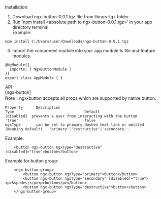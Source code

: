 Installation: </br>
1. Download ngx-button-0.0.1.tgz file from library-tgz folder. </br>
2. Run 'npm install &lt;absolute path to ngx-button-0.0.1.tgz>' in your app directory terminal. </br>
Example:  </br>
```
npm install C:/Users/user/Downloads/ngx-button-0.0.1.tgz
```
3. Import the component module into your app.module.ts file and feature modules. </br>
```
@NgModule({
  imports: [ NgxButtonModule ]
})
export class AppModule { }
```
 
API </br>
[ngx-button] </br>
Note：ngx-button accepts all props which are supported by native button. </br>

```
Property	  Description                                                     	Type	                            Default
[disabled]	prevents a user from interacting with the button	                'true'	                            false	
ngxType	      can be set to primary dashed text link or omitted (meaning default)	'primary'|'destructive'|'secondary' -	
```
Example: </br>
```
    <button ngx-button ngxType="destructive" [disabled]="true">button</button>
```
Example for button group:  </br>
```
    <ngx-button-group>
        <button ngx-button ngxType="primary">button</button>
        <button ngx-button ngxType="secondary" [disabled]="true"><p>&spades;</p><p>button</p></button>
        <button ngx-button ngxType="destructive">button</button>
    </ngx-button-group>
```
